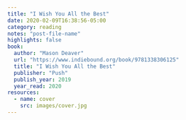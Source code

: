 ```yaml
---
title: "I Wish You All the Best"
date: 2020-02-09T16:38:56-05:00
category: reading
notes: "post-file-name"
highlights: false
book:
  author: "Mason Deaver"
  url: "https://www.indiebound.org/book/9781338306125"
  title: "I Wish You All the Best"
  publisher: "Push"
  publish_year: 2019
  year_read: 2020
resources:
  - name: cover
    src: images/cover.jpg
---
```


